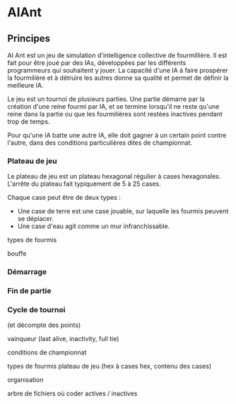# AIAnt

## Principes

AI Ant est un jeu de simulation d'intelligence collective de fourmillière. Il est fait pour être joué par des IAs, développées par les différents programmeurs qui souhaitent y jouer. La capacité d'une IA à faire prospérer la fourmilière et à détruire les autres donne sa qualité et permet de définir la meilleure IA.

Le jeu est un tournoi de plusieurs parties. Une partie démarre par la création d'une reine fourmi par IA, et se termine lorsqu'il ne reste qu'une reine dans la partie ou que les fourmilières sont restées inactives pendant trop de temps.

Pour qu'une IA batte une autre IA, elle doit gagner à un certain point contre l'autre, dans des conditions particulières dites de championnat.

### Plateau de jeu

Le plateau de jeu est un plateau hexagonal régulier à cases hexagonales. L'arrête du plateau fait typiquement de 5 à 25 cases.

Chaque case peut être de deux types :
* Une case de terre est une case jouable, sur laquelle les fourmis peuvent se déplacer.
* Une case d'eau agit comme un mur infranchissable.

types de fourmis

bouffe

### Démarrage

### Fin de partie

### Cycle de tournoi
(et décompte des points)

vainqueur (last alive, inactivity, full tie)

conditions de championnat

types de fourmis
plateau de jeu (hex à cases hex, contenu des cases)

organisation

arbre de fichiers
où coder
actives / inactives
